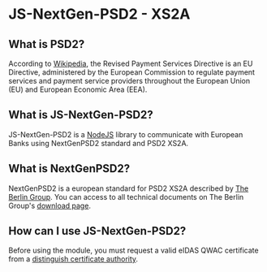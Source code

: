 # JS-NextGen-PSD2 - XS2A

## What is PSD2?

According to [Wikipedia](https://en.wikipedia.org/wiki/Payment_Services_Directive), the Revised Payment Services Directive is an EU Directive, administered by the European Commission to regulate payment services and payment service providers throughout the European Union (EU) and European Economic Area (EEA).

## What is JS-NextGen-PSD2?

JS-NextGen-PSD2 is a [NodeJS](https://nodejs.org/en/) library to communicate with European Banks using NextGenPSD2 standard and PSD2 XS2A.

## What is NextGenPSD2? 

NextGenPSD2 is a european standard for PSD2 XS2A described by [The Berlin Group](https://www.berlin-group.org/). You can access to all technical documents on The Berlin Group's [download page](https://www.berlin-group.org/nextgenpsd2-downloads).


## How can I use JS-NextGen-PSD2?

Before using the module, you must request a valid eIDAS QWAC certificate from a [distinguish certificate authority](https://esignature.ec.europa.eu/efda/tl-browser/). 
